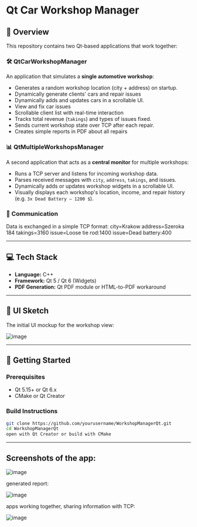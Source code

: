 # Qt Car Workshop Manager

## 🚗 Overview

This repository contains two Qt-based applications that work together:

### 🛠 QtCarWorkshopManager
An application that simulates a **single automotive workshop**:
- Generates a random workshop location (city + address) on startup.
- Dynamically generate clients' cars and repair issues
- Dynamically adds and updates cars in a scrollable UI.
- View and fix car issues
- Scrollable client list with real-time interaction
- Tracks total revenue (`takings`) and types of issues fixed.
- Sends current workshop state over TCP after each repair.
- Creates simple reports in PDF about all repairs

### 📊 QtMultipleWorkshopsManager
A second application that acts as a **central monitor** for multiple workshops:
- Runs a TCP server and listens for incoming workshop data.
- Parses received messages with `city`, `address`, `takings`, and issues.
- Dynamically adds or updates workshop widgets in a scrollable UI.
- Visually displays each workshop's location, income, and repair history (e.g. `3x Dead Battery – 1200 $`).

### 🔌 Communication
Data is exchanged in a simple TCP format:
city=Krakow
address=Szeroka 184
takings=3160
issue=Loose tie rod:1400
issue=Dead battery:400

---

## 💻 Tech Stack

- **Language:** C++
- **Framework:** Qt 5 / Qt 6 (Widgets)
- **PDF Generation:** Qt PDF module or HTML-to-PDF workaround

---

## 📸 UI Sketch

The initial UI mockup for the workshop view:

![image](https://github.com/user-attachments/assets/e75cceea-3f11-40b3-a19f-4ea8442ac197)


---

## 🚀 Getting Started

### Prerequisites

- Qt 5.15+ or Qt 6.x
- CMake or Qt Creator

### Build Instructions

```bash
git clone https://github.com/yourusername/WorkshopManagerQt.git
cd WorkshopManagerQt
open with Qt Creator or build with CMake
```

---

## Screenshots of the app:

![image](https://github.com/user-attachments/assets/7947d2d5-7e8e-41cc-830e-5c0ef9ae7755)

generated report:

![image](https://github.com/user-attachments/assets/46a4673b-290e-48aa-92c3-487201718372)

apps working together, sharing information with TCP:

![image](https://github.com/user-attachments/assets/a60bfc77-d0a5-4f94-b388-cc54ee857b1f)
